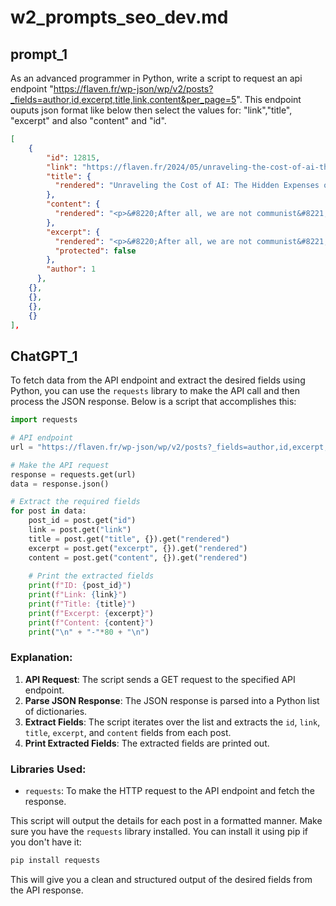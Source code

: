 # w2_prompts_seo_dev.md

## prompt_1
As an advanced programmer in Python, write a script to request an api endpoint "https://flaven.fr/wp-json/wp/v2/posts?_fields=author,id,excerpt,title,link,content&per_page=5". This endpoint ouputs json format like below then select the values for: "link","title", "excerpt" and also "content" and "id".


```json
[
    {
        "id": 12815,
        "link": "https://flaven.fr/2024/05/unraveling-the-cost-of-ai-the-hidden-expenses-of-api-keys-and-pay-as-you-go-pricing-in-ai-based-products/",
        "title": {
          "rendered": "Unraveling the Cost of AI: The Hidden Expenses of API Keys and Pay-as-You-Go Pricing in AI-Based Products"
        },
        "content": {
          "rendered": "<p>&#8220;After all, we are not communist&#8221; says Emilio &#8220;The Wolf&#8221; Barzini in the Godafather* and indeed despite the virtuous storytelling...."
        },
        "excerpt": {
          "rendered": "<p>&#8220;After all, we are not communist&#8221; says Emilio &#8220;The Wolf&#8221; Barzini in the Godafather* and indeed despite the virtuous storytelling, IA is here to make&hellip; </p>\n<p class=\"text-center\"><a href=\"https://flaven.fr/2024/05/unraveling-the-cost-of-ai-the-hidden-expenses-of-api-keys-and-pay-as-you-go-pricing-in-ai-based-products/\" class=\"more-link\">Continue reading &rarr; <span class=\"screen-reader-text\">Unraveling the Cost of AI: The Hidden Expenses of API Keys and Pay-as-You-Go Pricing in AI-Based Products</span></a></p>\n",
          "protected": false
        },
        "author": 1
      },
    {},
    {},
    {},
    {}
],

```



## ChatGPT_1

To fetch data from the API endpoint and extract the desired fields using Python, you can use the `requests` library to make the API call and then process the JSON response. Below is a script that accomplishes this:

```python
import requests

# API endpoint
url = "https://flaven.fr/wp-json/wp/v2/posts?_fields=author,id,excerpt,title,link,content&per_page=5"

# Make the API request
response = requests.get(url)
data = response.json()

# Extract the required fields
for post in data:
    post_id = post.get("id")
    link = post.get("link")
    title = post.get("title", {}).get("rendered")
    excerpt = post.get("excerpt", {}).get("rendered")
    content = post.get("content", {}).get("rendered")
    
    # Print the extracted fields
    print(f"ID: {post_id}")
    print(f"Link: {link}")
    print(f"Title: {title}")
    print(f"Excerpt: {excerpt}")
    print(f"Content: {content}")
    print("\n" + "-"*80 + "\n")
```

### Explanation:
1. **API Request**: The script sends a GET request to the specified API endpoint.
2. **Parse JSON Response**: The JSON response is parsed into a Python list of dictionaries.
3. **Extract Fields**: The script iterates over the list and extracts the `id`, `link`, `title`, `excerpt`, and `content` fields from each post.
4. **Print Extracted Fields**: The extracted fields are printed out.

### Libraries Used:
- `requests`: To make the HTTP request to the API endpoint and fetch the response.

This script will output the details for each post in a formatted manner. Make sure you have the `requests` library installed. You can install it using pip if you don't have it:

```sh
pip install requests
```

This will give you a clean and structured output of the desired fields from the API response.
